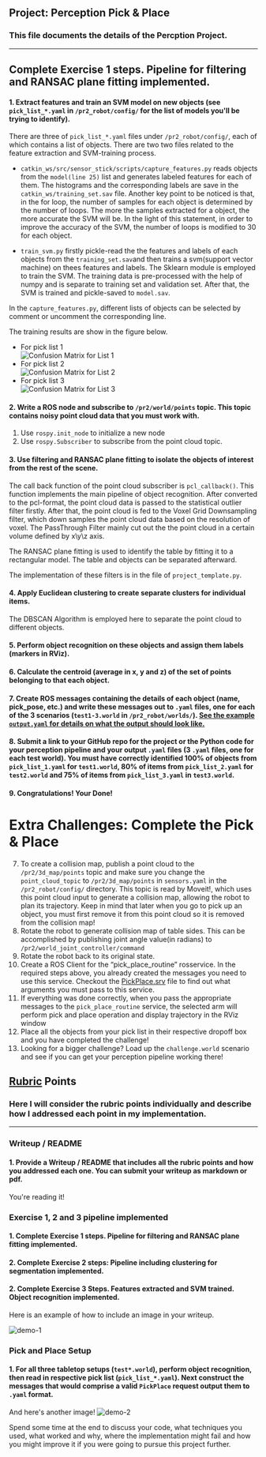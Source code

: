 ## Project: Perception Pick & Place
### This file documents the details of the Percption Project.

---


## Complete Exercise 1 steps. Pipeline for filtering and RANSAC plane fitting implemented.
#### 1. Extract features and train an SVM model on new objects (see `pick_list_*.yaml` in `/pr2_robot/config/` for the list of models you'll be trying to identify).  

There are three of `pick_list_*.yaml` files under `/pr2_robot/config/`, each of which contains a list of objects. There are two two files related to the feature extraction and SVM-training process.  

 - `catkin_ws/src/sensor_stick/scripts/capture_features.py` reads objects from the `model(line 25)` list and generates labeled features for each of them. The histograms and the corresponding labels are save in the `catkin_ws/training_set.sav` file. Another key point to be noticed is that, in the for loop, the number of samples for each object is determined by the number of loops. The more the samples extracted for a object, the more accurate the SVM will be. In the light of this statement, in order to improve the accuracy of the SVM, the number of loops is modified to 30 for each object.

 - `train_svm.py` firstly pickle-read the the features and labels of each objects from the `training_set.sav`and then trains a svm(support vector machine) on thees features and labels. The Sklearn module is employed to train the SVM. The training data is pre-processed with the help of numpy and is separate to training set and validation set. After that, the SVM is trained and pickle-saved to `model.sav`.

In the `capture_features.py`, different lists of objects can be selected by comment or uncomment the corresponding line.

The training results are show in the figure below.
 - For pick list 1  
![Confusion Matrix for List 1](./images/N_Confusion_1.png)
 - For pick list 2  
![Confusion Matrix for List 2](./images/N_Confusion_2.png)
 - For pick list 3  
![Confusion Matrix for List 3](./images/N_Confusion_3.png)

#### 2. Write a ROS node and subscribe to `/pr2/world/points` topic. This topic contains noisy point cloud data that you must work with.  
1. Use `rospy.init_node` to initialize a new node
2. Use `rospy.Subscriber` to subscribe from the point cloud topic.

#### 3. Use filtering and RANSAC plane fitting to isolate the objects of interest from the rest of the scene.  

The call back function of the point cloud subscriber is  `pcl_callback()`. This function implements the main pipeline of object recognition. After converted to the pcl-format, the point cloud data is passed to the statistical outlier filter firstly. After that, the point cloud is fed to the Voxel Grid Downsampling filter, which down samples the point cloud data based on the resolution of voxel. The PassThrough Filter mainly cut out the the point cloud in a certain volume defined by x\y\z axis.  

The RANSAC plane fitting is used to identify the table by fitting it to a rectangular model. The table and objects can be separated afterward.  

The implementation of these filters is in the file of `project_template.py`.

#### 4. Apply Euclidean clustering to create separate clusters for individual items.
The DBSCAN Algorithm is employed here to separate the point cloud to different objects.

#### 5. Perform object recognition on these objects and assign them labels (markers in RViz).  

#### 6. Calculate the centroid (average in x, y and z) of the set of points belonging to that each object.  

#### 7. Create ROS messages containing the details of each object (name, pick_pose, etc.) and write these messages out to `.yaml` files, one for each of the 3 scenarios (`test1-3.world` in `/pr2_robot/worlds/`).  [See the example `output.yaml` for details on what the output should look like.](https://github.com/udacity/RoboND-Perception-Project/blob/master/pr2_robot/config/output.yaml)  

#### 8. Submit a link to your GitHub repo for the project or the Python code for your perception pipeline and your output `.yaml` files (3 `.yaml` files, one for each test world).  You must have correctly identified 100% of objects from `pick_list_1.yaml` for `test1.world`, 80% of items from `pick_list_2.yaml` for `test2.world` and 75% of items from `pick_list_3.yaml` in `test3.world`.

#### 9. Congratulations!  Your Done!

# Extra Challenges: Complete the Pick & Place
7. To create a collision map, publish a point cloud to the `/pr2/3d_map/points` topic and make sure you change the `point_cloud_topic` to `/pr2/3d_map/points` in `sensors.yaml` in the `/pr2_robot/config/` directory. This topic is read by Moveit!, which uses this point cloud input to generate a collision map, allowing the robot to plan its trajectory.  Keep in mind that later when you go to pick up an object, you must first remove it from this point cloud so it is removed from the collision map!
8. Rotate the robot to generate collision map of table sides. This can be accomplished by publishing joint angle value(in radians) to `/pr2/world_joint_controller/command`
9. Rotate the robot back to its original state.
10. Create a ROS Client for the “pick_place_routine” rosservice.  In the required steps above, you already created the messages you need to use this service. Checkout the [PickPlace.srv](https://github.com/udacity/RoboND-Perception-Project/tree/master/pr2_robot/srv) file to find out what arguments you must pass to this service.
11. If everything was done correctly, when you pass the appropriate messages to the `pick_place_routine` service, the selected arm will perform pick and place operation and display trajectory in the RViz window
12. Place all the objects from your pick list in their respective dropoff box and you have completed the challenge!
13. Looking for a bigger challenge?  Load up the `challenge.world` scenario and see if you can get your perception pipeline working there!

## [Rubric](https://review.udacity.com/#!/rubrics/1067/view) Points
### Here I will consider the rubric points individually and describe how I addressed each point in my implementation.  

---
### Writeup / README

#### 1. Provide a Writeup / README that includes all the rubric points and how you addressed each one.  You can submit your writeup as markdown or pdf.  

You're reading it!

### Exercise 1, 2 and 3 pipeline implemented
#### 1. Complete Exercise 1 steps. Pipeline for filtering and RANSAC plane fitting implemented.

#### 2. Complete Exercise 2 steps: Pipeline including clustering for segmentation implemented.  

#### 2. Complete Exercise 3 Steps.  Features extracted and SVM trained.  Object recognition implemented.
Here is an example of how to include an image in your writeup.

![demo-1](https://user-images.githubusercontent.com/20687560/28748231-46b5b912-7467-11e7-8778-3095172b7b19.png)

### Pick and Place Setup

#### 1. For all three tabletop setups (`test*.world`), perform object recognition, then read in respective pick list (`pick_list_*.yaml`). Next construct the messages that would comprise a valid `PickPlace` request output them to `.yaml` format.

And here's another image!
![demo-2](https://user-images.githubusercontent.com/20687560/28748286-9f65680e-7468-11e7-83dc-f1a32380b89c.png)

Spend some time at the end to discuss your code, what techniques you used, what worked and why, where the implementation might fail and how you might improve it if you were going to pursue this project further.  
